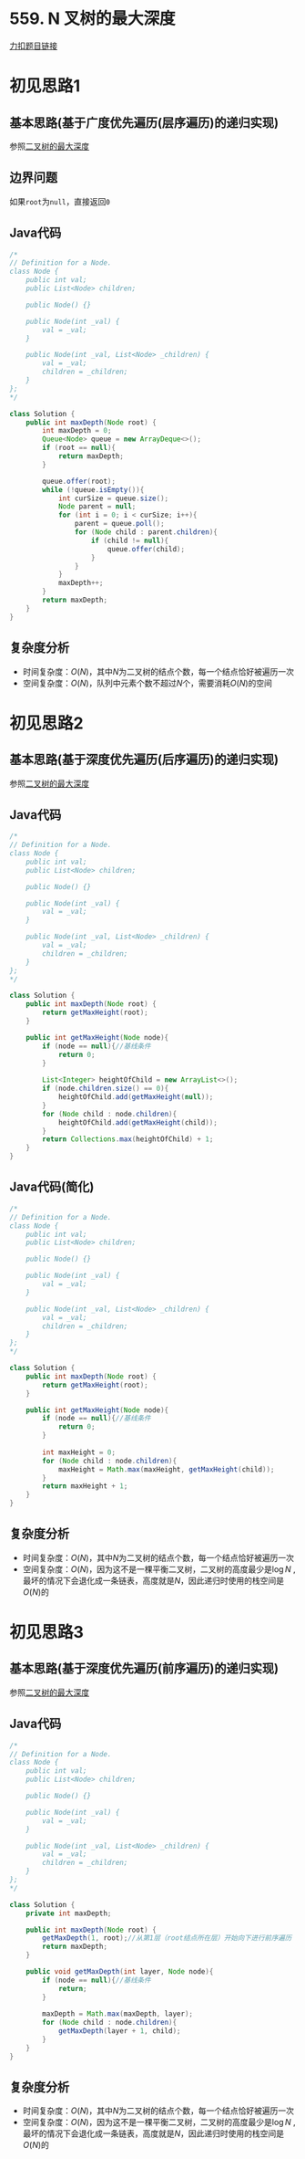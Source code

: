 # 559. N 叉树的最大深度

[力扣题目链接](https://leetcode-cn.com/problems/maximum-depth-of-n-ary-tree/)


# 初见思路1

## 基本思路(基于广度优先遍历(层序遍历)的递归实现)

参照<a href="./0104. 二叉树的最大深度.md">二叉树的最大深度</a>

## 边界问题

如果`root`为`null`，直接返回`0`

## Java代码
```java
/*
// Definition for a Node.
class Node {
    public int val;
    public List<Node> children;

    public Node() {}

    public Node(int _val) {
        val = _val;
    }

    public Node(int _val, List<Node> _children) {
        val = _val;
        children = _children;
    }
};
*/

class Solution {
    public int maxDepth(Node root) {
        int maxDepth = 0;
        Queue<Node> queue = new ArrayDeque<>();
        if (root == null){
            return maxDepth;
        }

        queue.offer(root);
        while (!queue.isEmpty()){
            int curSize = queue.size();
            Node parent = null;
            for (int i = 0; i < curSize; i++){
                parent = queue.poll();
                for (Node child : parent.children){
                    if (child != null){
                        queue.offer(child);
                    }
                }
            }
            maxDepth++;
        }
        return maxDepth;
    }
}
```

## 复杂度分析
- 时间复杂度：$O(N)$，其中$N$为二叉树的结点个数，每一个结点恰好被遍历一次
- 空间复杂度：$O(N)$，队列中元素个数不超过$N$个，需要消耗$O(N)$的空间

# 初见思路2

## 基本思路(基于深度优先遍历(后序遍历)的递归实现)

参照<a href="./0104. 二叉树的最大深度.md">二叉树的最大深度</a>

## Java代码
```java
/*
// Definition for a Node.
class Node {
    public int val;
    public List<Node> children;

    public Node() {}

    public Node(int _val) {
        val = _val;
    }

    public Node(int _val, List<Node> _children) {
        val = _val;
        children = _children;
    }
};
*/

class Solution {
    public int maxDepth(Node root) {
        return getMaxHeight(root);
    }

    public int getMaxHeight(Node node){
        if (node == null){//基线条件
            return 0;
        }
        
        List<Integer> heightOfChild = new ArrayList<>();
        if (node.children.size() == 0){
            heightOfChild.add(getMaxHeight(null));
        }
        for (Node child : node.children){
            heightOfChild.add(getMaxHeight(child));
        }
        return Collections.max(heightOfChild) + 1;
    }
}
```

## Java代码(简化)
```java
/*
// Definition for a Node.
class Node {
    public int val;
    public List<Node> children;

    public Node() {}

    public Node(int _val) {
        val = _val;
    }

    public Node(int _val, List<Node> _children) {
        val = _val;
        children = _children;
    }
};
*/

class Solution {
    public int maxDepth(Node root) {
        return getMaxHeight(root);
    }

    public int getMaxHeight(Node node){
        if (node == null){//基线条件
            return 0;
        }
        
        int maxHeight = 0;
        for (Node child : node.children){
            maxHeight = Math.max(maxHeight, getMaxHeight(child));
        }
        return maxHeight + 1;
    }
}
```

## 复杂度分析
- 时间复杂度：$O(N)$，其中$N$为二叉树的结点个数，每一个结点恰好被遍历一次
- 空间复杂度：$O(N)$，因为这不是一棵平衡二叉树，二叉树的高度最少是$\log N$ , 最坏的情况下会退化成一条链表，高度就是$N$，因此递归时使用的栈空间是$O(N)$的

# 初见思路3

## 基本思路(基于深度优先遍历(前序遍历)的递归实现)

参照<a href="./0104. 二叉树的最大深度.md">二叉树的最大深度</a>

## Java代码
```java
/*
// Definition for a Node.
class Node {
    public int val;
    public List<Node> children;

    public Node() {}

    public Node(int _val) {
        val = _val;
    }

    public Node(int _val, List<Node> _children) {
        val = _val;
        children = _children;
    }
};
*/

class Solution {
    private int maxDepth;

    public int maxDepth(Node root) {
        getMaxDepth(1, root);//从第1层（root结点所在层）开始向下进行前序遍历
        return maxDepth;
    }

    public void getMaxDepth(int layer, Node node){
        if (node == null){//基线条件
            return;
        }
        
        maxDepth = Math.max(maxDepth, layer);
        for (Node child : node.children){
            getMaxDepth(layer + 1, child);
        }
    }
}
```

## 复杂度分析
- 时间复杂度：$O(N)$，其中$N$为二叉树的结点个数，每一个结点恰好被遍历一次
- 空间复杂度：$O(N)$，因为这不是一棵平衡二叉树，二叉树的高度最少是$\log N$ , 最坏的情况下会退化成一条链表，高度就是$N$，因此递归时使用的栈空间是$O(N)$的